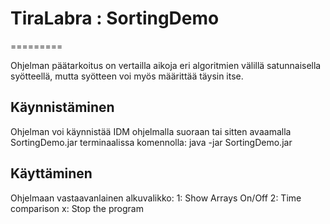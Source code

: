 TiraLabra
: SortingDemo
=========
=========

Ohjelman päätarkoitus on vertailla aikoja eri algoritmien välillä satunnaisella syötteellä, mutta syötteen voi myös määrittää täysin itse.

Käynnistäminen
--------------------

Ohjelman voi käynnistää IDM ohjelmalla suoraan tai sitten avaamalla SortingDemo.jar terminaalissa komennolla: java -jar SortingDemo.jar

Käyttäminen
----------------

Ohjelmaan vastaavanlainen alkuvalikko:
1: Show Arrays On/Off
2: Time comparison
x: Stop the program
